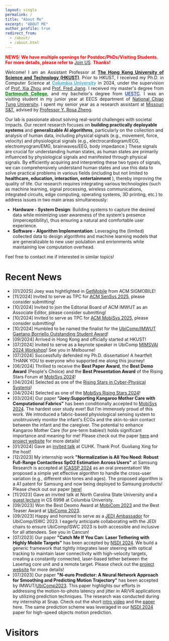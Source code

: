 ```yaml
---
layout: single
permalink: /
title: "About Me"
excerpt: "ABOUT ME"
author_profile: true
redirect_from: 
  - /about/
  - /about.html
---
```

<span style="color:red;"> **NEWS: We have multiple openings for Postdoc/PhDs/Visiting Students. 
For more details, please refer to** [Join US](https://qijiashao.github.io/student/). **Thanks!**</span>

<div style="text-align: justify;">
<p> Welcome! I am an Assistant Professor at <a href="https://hkust.edu.hk/"><strong>The Hong Kong University of Science and Technology (HKUST)</strong></a>. Prior to HKUST, I received my Ph.D. in Computer Science at <a href="https://www.columbia.edu/" style="color:#52adc8"><strong>Columbia University</strong></a> in 2024, under the supervision of <a href="https://www.cs.columbia.edu/~xia/">Prof. Xia Zhou</a> and <a href="http://fredjiang.com/">Prof. Fred Jiang</a>. I received my master's degree from <a href="https://home.dartmouth.edu/" style="color:Green"><strong>Dartmouth College</strong></a>, and my bachelor's degree from <a href="https://en.uestc.edu.cn/" style="color:#3A5BA1"><strong>UESTC</strong></a>. I was an visiting student in my junior year at EECS department of <a href="https://www.nctu.edu.tw/en">National Chiao Tung University</a>. I spent my senior year as a research assistant at <a href="https://www.mst.edu/">Missouri S&T</a>, advised by <a href="https://www.lehigh.edu/~yrz218/">Professor Y. Rosa Zheng</a>.</p>
</div>

Our lab is passionate about solving real-world challenges with societal impacts. Our recent research focuses on **building practically deployable systems** and **generalizable AI algorithms**, particularly on the collection and analysis of human data, including physical signals (e.g., movement, force, velocity) and physiological signals (e.g., electrocardiogram/ECG, electromyogram/EMG, brainwaves/EEG, body impedance.) These signals are crucial for understanding human states, as human states are primarily influenced by physiological signals and manifested through physical signals. By efficiently acquiring and interpreting these two types of signals, we can comprehensively understand human states and use this data to solve practical problems in various fields (including but not limited to **healthcare, education, interaction, entertainment** ), thereby improving the quality of life. Our research requires integrating various technologies (such as machine learning, signal processing, wireless communications, integrated circuits, edge computing, operating systems, 3D printing, etc.) to address issues in two main areas simultaneously: 
- **Hardware - System Design**: Building systems to capture the desired data while minimizing user awareness of the system's presence (imperceptibility), thus ensuring a natural and comfortable user experience.
- **Software - Algorithm Implementation**: Leveraging the (limited) collected data to design algorithms and machine learning models that are generalizable to new user polulation and enrionments while maintaining low computation overhead.

<!-- <p>Our lab is passionate about solving real-world challenges with societal impacts. Our recent research focuses on building practically deployable systems and generalizable AI algorithms, particularly on the collection and analysis of human data, including physical signals (e.g., movement, force, velocity) and physiological signals (e.g., electrocardiogram/ECG, electromyogram/EMG, brainwaves/EEG, body impedance.)
These signals are crucial for understanding human states, as human states are primarily influenced by physiological signals and manifested through physical signals. By efficiently acquiring and interpreting these two types of signals, we can comprehensively understand human states and use this data to solve practical problems in various fields (including but not limited to <strong>healthcare, education, interaction, entertainment</strong>), thereby improving the quality of life.</p>

<p>Our research requires integrating various technologies (such as <strong>machine learning, signal processing, wireless communications, integrated circuits, edge computing, operating systems, 3D printing, etc.</strong>) to address issues in two main areas simultaneously:</p>

<ul style="list-style-type: disc; margin-left: 20px;">
    <li><strong>Hardware System Design:</strong> Building systems to capture the desired data while minimizing user awareness of the system's presence (imperceptibility), thus ensuring a natural and comfortable user experience.</li>
    <li><strong>Software Algorithm Implementation:</strong> Leveraging the (limited) collected data to design algorithms and machine learning models that are generalizable to new user populations and environments while maintaining low computation overhead.</li>
</ul> -->

<p>Feel free to contact me if interested in similar topics!</p>


<!-- <p>Our lab is passionate about solving exciting and impactful real-world challenges. Our research recently focuses on <strong> building practically deployable systems and generalizable AI algorithms to lower the barriers to acquiring and interpreting various human-related signals</strong>, from physical signals (e.g., motion, force, velocity) to physiological signals (e.g., ECG, EMG, impedance) and enabling applications in <strong>healthcare, education, and interaction.</strong></p>
 -->



<!-- <p>We play with various modalities of signals with <strong>integrated software-hardware co-designs.</strong> We have designed and prototyped different practical systems leveraging the latest technical advances (e.g., Multimodal Deep Learning, Mixed Reality/AR/VR, Robots ) for  human motion teaching (soft flex/pressure sensors and camera @UIST'23, @CogSci'22, @UbiComp'21),  human activity/behavior monitoring/prediction (EMG and impedance sensors @UbiComp'21; computational fabrics  @MobiSys'24, @UbiComp'19), localization and tracking (light @NSDI'24, @MobiSys'22), and interactions (N-euro Predictor @UbiComp'23; conductive threads @CHI'20). Feel free to contact me if interested in similar topics!</p>
</div> -->


<!-- Welcome! My name is Qijia Shao,  currently a last-year Ph.D. candidate in the [Computer Science Department](https://www.cs.columbia.edu/) at [**Columbia University**](https://www.columbia.edu/). I am a member of the [Mobile X Lab](https://mobilex.cs.columbia.edu/), under the supervision of [**Professor Xia Zhou**](https://www.cs.columbia.edu/~xia/) and [**Professor Fred Jiang**](http://fredjiang.com/). I received my master's degree from [<span style="color:Green">**Dartmouth College**</span>](https://home.dartmouth.edu/), and my bachelor's degree from Yingcai Honors College at [University of Electronic Science and Technology of China (UESTC)](https://en.uestc.edu.cn/). I was an exchange student in my junior year at EECS department of [National Chiao Tung University](https://www.nctu.edu.tw/en).  I spent my senior year as a research assistant at [Missouri S&T](https://www.mst.edu/), advised by [Professor Y. Rosa Zheng](https://www.lehigh.edu/~yrz218/).     
                                                                       
I am passionate about solving exciting and impactful real-world challenges. My research recently focuses on **lowering the barriers to acquiring and interpreting various human-related signals**, from physical signals (e.g., force, velocity) to physiological signals (e.g., ECG, EMG, impedance) and enabling applications in healthcare, education, and interaction.

I play with various modalities of signals from both software and hardware sides. I have designed and prototyped different practical systems leveraging the latest technical advances (e.g., **Multimodal Deep Learning, Mixed Reality/AR/VR**) for  human motion teaching (soft flex/pressure sensors and camera @UIST'23, @CogSci'22, @UbiComp'21),  human activity/behavior monitoring/prediction (EMG and impedance sensors @UbiComp'21; computational fabrics @UbiComp'19 @MobiSys'24), localization and tracking (light @NSDI'24, @MobiSys'22), and interactions (N-euro Predictor@UbiComp'23; conductive threads @CHI'20). Feel free to contact me if interested in similar topics! -->





Recent News
======
* [01/2025] Joey was hightlighted in [GetMobile](https://dl.acm.org/doi/10.1145/3714983.3714994) from ACM SIGMOBILE!
* [11/2024] Invited to serve as TPC for [ACM SenSys 2025](https://sensys.acm.org/2025/), please consider submitting!
* [10/2024] Invited to join the Editorial Board of ACM IMWUT as an Associate Editor, please consider submitting!
* [10/2024] Invited to serve as TPC for [ACM MobiSys 2025](https://sigmobile.org/mobisys/2025/), please consider submitting!
* [10/2024] Humbled to be named the finalist for the [UbiComp/IMWUT Gaetano Borriello Outstanding Student Award](https://www.ubicomp.org/ubicomp-iswc-2024/awards/student-award/)!
* [09/2024] Arrived in Hong Kong and officially started at HKUST!
* [07/2024] Invited to serve as a keynote speaker in UbiComp [MIMSVAI 2024 Workshop](https://mimsvai.github.io/)! See you in Melbourne!
* [07/2024] Successfully defended my Ph.D. dissertation! A heartfelt THANK YOU to everyone who supported me along this journey!
* [06/2024] Thrilled to receive the **Best Paper Award**, the **Best Demo Award** (People's Choice) and the **Best Presentation Award** of the Rising Stars Forum at [MobiSys 2024](https://www.sigmobile.org/mobisys/2024/)! 
* [04/2024] Selected as one of the [Rising Stars in Cyber-Physical Systems](https://risingstars.linklab.virginia.edu/2024/participants/qijia-shao.html)! 
* [04/2024] Selected as one of the [MobiSys Rising Stars 2024](https://www.sigmobile.org/mobisys/2024/rising.html)! 
* [03/2024] Our paper **"Joey:Supporting Kangaroo Mother Care with Computational Fabrics"** has been conditionally accepted to [MobiSys 2024](https://www.sigmobile.org/mobisys/2024/). The hardest user study ever! But I'm immensely proud of this work. We introduced a fabric-based physiological sensing system to unobtrusively monitor the infant's ECGs and the skin-to-skin contact between the infant and the caregiver. The potential to enhance Kangaroo Mother Care (for pre-term babies!) holds significant importance and meaning for me! Please check out the paper [here](https://dl.acm.org/doi/10.1145/3643832.3661867) and [project website](https://mobilex.cs.columbia.edu/joey/) for more details!
* [01/2024] Gave an [invited talk](https://www.ie.cuhk.edu.hk/wp-content/uploads/2024/01/20240124_sem0524_Mr.-SHAO-Qijia_GLX.pdf) at CUHK. Thank Prof. Guoliang Xing for the host!
* [12/2023] My internship work **"Normalization is All You Need: Robust Full-Range Contactless SpO2 Estimation Across Users"** at Samsung Research is accepted at [ICASSP 2024](https://2024.ieeeicassp.org/) as an oral presentation! We proposed a simple yet effective algorithm to handle the cross-user variation (e.g., different skin tones and ages). The proposed algorithm is a A1 patent for Samsung and now being deployed to Samsung products! Please check out our paper [here!](https://ieeexplore.ieee.org/document/10446435)
* [11/2023] Gave an invited talk at North Carolina State University and a [guest lecture](https://www.cs.columbia.edu/~xia/mobilex/schedule.html) in CS 6998 at Columbia Univeristy.
* [09/2023] Won the Best Deomo Award at [MobiCom 2023](https://sigmobile.org/mobicom/2023/) and the Best Teaser Award at [UbiComp 2023](https://www.ubicomp.org/ubicomp-iswc-2023/).
* [09/2023] Happy and honored to serve as a [JEDI Ambassador](https://www.ubicomp.org/ubicomp-iswc-2023/accessibility/jedi-ambassadors/) for UbiComp/ISWC 2023. I eagerly anticipate collaborating with the JEDI chairs to ensure UbiComp/ISWC 2023 is both accessible and inclusive for all attendees. See you in Cancun!
* [07/2023] Our paper **"Catch Me If You Can: Laser Tethering with Highly Mobile Targets"** has been accepted by [NSDI 2024](https://www.usenix.org/conference/nsdi24). We build a generic
framework that tightly integrates laser steering with optical tracking to maintain laser connectivity with high-velocity targets, creating a constantly connected, laser-based tether between the Lasertag core unit and a remote target. Please check out the [project website](https://mobilex.cs.columbia.edu/lasertag/) for more details!
* [07/2023] Our paper **"N-euro Predictor: A Neural Network Approach for Smoothing and Predicting Motion Trajectory"** has been accepted by IMWUT/[UbiComp2023](https://www.ubicomp.org/ubicomp-iswc-2023/). This paper highlights our efforts in addressing the motion-to-photo latency and jitter in AR/VR applications by utilizing prediction techniques. The research was conducted during my internship at Snap. Check out the short [intro video](https://www.youtube.com/watch?v=oWUvgxlaNUM&list=PLqhXYFYmZ-VdTsnSwophLk4-157aPiJwf&index=34) and the [paper](https://dl.acm.org/doi/abs/10.1145/3610884) here. The same prediction scheme was leveraged in our [NSDI 2024](https://www.usenix.org/conference/nsdi24/) paper for high-speed objects motion prediction.

<!-- * [06/2023] Started my research internship at Samsung Research, where I am primarily concentrating on mitigating the cross-user performance variation in physiological signal sensing for health applications. -->
<!-- * [09/2022] Finished my internship at Snap Research. -->
<!-- * [06/2022] I graduated from Dartmouth with a master's degree (surprisingly) and is moving to Columbia with Xia. Will miss here Hanover! -->
<!-- * [05/2022] Started my research internship at Snap Research, working on reducing the motion-to-photon latency for enabling various cool interacvtive systems.  -->
<!-- * [03/2022] Our paper **"Sunflower: Locating Underwater Robots From the Air"** has been conditionally accepted to [MobiSys 2022](https://www.sigmobile.org/mobisys/2022/). The first system ever achieves wirelessly localizing underwater robots from the air withut additional infrastructure. Laser light is our secret for cross-medium sensing. Please check out our demo video [here!](https://www.youtube.com/watch?v=ofpqm2G2s_U)
<!-- * [09/2021] We are presenting both **ASLTeach** and **FaceSense** in [UbiComp 2021](https://www.ubicomp.org/ubicomp2021/)! -->
<!-- * [07/2021] Our COVID-motivated paper **"FaceSense: Sensing Face Touch with an Ear-worn System"** is accepted with minor revision by IMWUT (UbiComp2021). It's more than one-year-long effort collaborating with 4 universities. Cheers for the team's hard work during the pandemic!  Please check out our [paper](https://dl.acm.org/doi/pdf/10.1145/3478129) for more details.  -->

<!-- * [06/2021] Started my research internship at Signify (Philips Lighting), focusing on deep learning and sensor data fusion! -->
<!-- * [11/2020] Gave a guest lecture on next-generation mobile  platform -- computational fabrics in CS 69/169 at Dartmouth.-->
<!-- * [10/2020] Our paper **"Teaching American Sign Language in Mixed Reality"** was accepted by [IMWUT]((https://dl.acm.org/doi/10.1145/3432211)) (UbiComp2021). A great collaboration with researchers from cognitive science and education department at Dartmouth and sign language experts from Gallaudet University. This is our first work on teaching human motion at population scale without coaches. Check out the [presentation](https://www.youtube.com/watch?v=695M7eGxZJ4) for more details! -->
<!-- * [03/2020] I gave a demo and [talk](https://www.youtube.com/watch?v=lHfvueWdjJQ&t=6s) for our PolarTag paper **"PolarTag: Invisible Data with Light Polarization"** on [HotMobile 2020](http://www.hotmobile.org/2020/). Thanks for everyone's attention and vote! We won the <span style="color:red"> **Best Demo Award** </span>! -->
<!-- * [02/2020] Received the ACM HotMobile 2020 Student Travel Award. See you at Austin! -->
<!-- * [12/2019] One paper got accepted by **[HotMobile 2020](http://www.hotmobile.org/2020/)**.
* [12/2019] One paper got accepted by **[CHI 2020](https://chi2020.acm.org/)**.
* [09/2019] I presented our fabric paper **"Reconstructing Human Joint Motion with Computational Fabrics"** on **[UbiComp 2019](http://ubicomp.org/ubicomp2019/)** in London. -->




Visitors
=======
<script type='text/javascript' id='clustrmaps' src='//cdn.clustrmaps.com/map_v2.js?cl=080808&w=250&t=n&d=gkUgx_rJxyGnlm9h49vUyEn8lS4ZIy-1rPBbiEUZCKY&co=ffffff&cmo=3acc3a&cmn=ff5353&ct=808080'></script>


